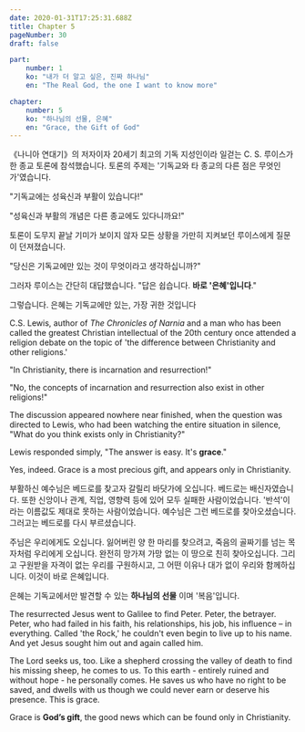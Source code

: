 ```yaml
---
date: 2020-01-31T17:25:31.688Z
title: Chapter 5
pageNumber: 30
draft: false

part:
    number: 1
    ko: "내가 더 알고 싶은, 진짜 하나님"
    en: "The Real God, the one I want to know more"

chapter:
    number: 5
    ko: "하나님의 선물, 은혜"
    en: "Grace, the Gift of God"
---
```

《나니아 연대기》의 저자이자 20세기 최고의 기독 지성인이라 일걷는 C. S. 루이스가 한 종교 토론에 참석했습니다. 토론의 주제는 '기독교와 타 종교의 다른 점은 무엇인가'였습니다.

"기독교에는 성육신과 부활이 있습니다!"

"성육신과 부활의 개념은 다른 종교에도 있다니까요!"

토론이 도무지 끝날 기미가 보이지 않자 모든 상황을 가만히 지켜보던 루이스에게 질문이 던져졌습니다.

"당신은 기독교에만 있는 것이 무엇이라고 생각하십니까?"

그러자 루이스는 간단히 대답했습니다. "답은 쉽습니다. **바로 '은혜'입니다**."

그렇습니다. 은혜는 기독교에만 있는, 가장 귀한 것입니다

C.S. Lewis, author of *The Chronicles of Narnia* and a man who has been called the greatest Christian intellectual of the 20th century once attended a religion debate on the topic of 'the difference between Christianity and other religions.'

"In Christianity, there is incarnation and resurrection!"

"No, the concepts of incarnation and resurrection also exist in other religions!"

The discussion appeared nowhere near finished, when the question was directed to Lewis, who had been watching the entire situation in silence, "What do you think exists only in Christianity?"

Lewis responded simply, "The answer is easy. It's **grace**."

Yes, indeed.  Grace is a most precious gift, and appears only in Christianity.

부활하신 예수님은 베드로를 찾고자 갈릴리 바닷가에 오십니다. 베드로는 배신자였습니다. 또한 신앙이나 관계, 직업, 영향력 등에 있어 모두 실패한 사람이었습니다. '반석'이라는 이름값도 제대로 못하는 사람이었습니다. 예수님은 그런 베드로를 찾아오셨습니다. 그러고는 베드로를 다시 부르셨습니다.

주님은 우리에게도 오십니다. 잃어버린 양 한 마리를 찾으려고, 죽음의 골짜기를 넘는 목자처럼 우리에게 오십니다. 완전히 망가져 가망 없는 이 땅으로 친히 찾아오십니다. 그리고 구원받을 자격이 없는 우리를 구원하시고, 그 어떤 이유나 대가 없이 우리와 함께하십니다. 이것이 바로 은혜입니다.

은혜는 기독교에서만 발견할 수 있는 **하나님의 선물** 이며 '복음'입니다.

The resurrected Jesus went to Galilee to find Peter. Peter, the betrayer. Peter, who had failed in his faith, his relationships, his job, his influence – in everything. Called 'the Rock,' he couldn't even begin to live up to his name. And yet Jesus sought him out and again called him.

The Lord seeks us, too. Like a shepherd crossing the valley of death to find his missing sheep, he comes to us. To this earth - entirely ruined and without hope - he personally comes. He saves us who have no right to be saved, and dwells with us though we could never earn or deserve his presence. This is grace.

Grace is **God’s gift**, the good news which can be found only in Christianity.
